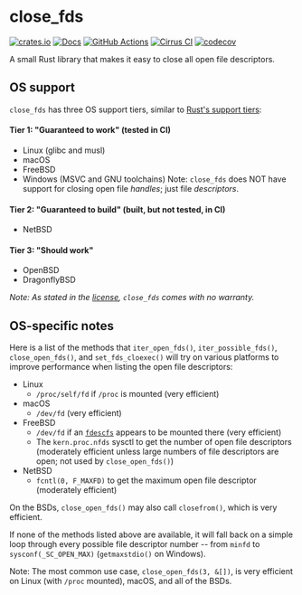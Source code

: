 # close_fds

[![crates.io](https://img.shields.io/crates/v/close_fds.svg)](https://crates.io/crates/close_fds)
[![Docs](https://docs.rs/close_fds/badge.svg)](https://docs.rs/close_fds)
[![GitHub Actions](https://github.com/cptpcrd/close_fds/workflows/CI/badge.svg?branch=master&event=push)](https://github.com/cptpcrd/close_fds/actions?query=workflow%3ACI+branch%3Amaster+event%3Apush)
[![Cirrus CI](https://api.cirrus-ci.com/github/cptpcrd/close_fds.svg?branch=master)](https://cirrus-ci.com/github/cptpcrd/close_fds)
[![codecov](https://codecov.io/gh/cptpcrd/close_fds/branch/master/graph/badge.svg)](https://codecov.io/gh/cptpcrd/close_fds)

A small Rust library that makes it easy to close all open file descriptors.

## OS support

`close_fds` has three OS support tiers, similar to [Rust's support tiers](https://forge.rust-lang.org/release/platform-support.html):

#### Tier 1: "Guaranteed to work" (tested in CI)

- Linux (glibc and musl)
- macOS
- FreeBSD
- Windows (MSVC and GNU toolchains)
  Note: `close_fds` does NOT have support for closing open file *handles*; just file *descriptors*.

#### Tier 2: "Guaranteed to build"  (built, but not tested, in CI)

- NetBSD

#### Tier 3: "Should work"

- OpenBSD
- DragonflyBSD

*Note: As stated in the [license](LICENSE), `close_fds` comes with no warranty.*


## OS-specific notes

Here is a list of the methods that `iter_open_fds()`, `iter_possible_fds()`, `close_open_fds()`, and `set_fds_cloexec()` will try on various platforms to improve performance when listing the open file descriptors:

- Linux
    - `/proc/self/fd` if `/proc` is mounted (very efficient)
- macOS
    - `/dev/fd` (very efficient)
- FreeBSD
    - `/dev/fd` if an [`fdescfs`](https://www.freebsd.org/cgi/man.cgi?query=fdescfs&manpath=FreeBSD+12.1-RELEASE+and+Ports) appears to be mounted there (very efficient)
    - The `kern.proc.nfds` sysctl to get the number of open file descriptors (moderately efficient unless large numbers of file descriptors are open; not used by `close_open_fds()`)
- NetBSD
    - `fcntl(0, F_MAXFD)` to get the maximum open file descriptor (moderately efficient)

On the BSDs, `close_open_fds()` may also call `closefrom()`, which is very efficient.

If none of the methods listed above are available, it will fall back on a simple loop through every possible file descriptor number -- from `minfd` to `sysconf(_SC_OPEN_MAX)` (`getmaxstdio()` on Windows).

Note: The most common use case, `close_open_fds(3, &[])`, is very efficient on Linux (with `/proc` mounted), macOS, and all of the BSDs.
